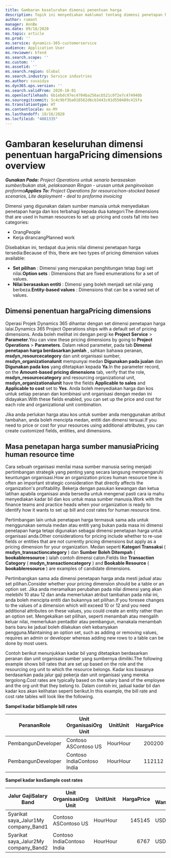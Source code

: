 ```yaml
---
title: Gambaran keseluruhan dimensi penentuan harga
description: Topik ini menyediakan maklumat tentang dimensi penetapan harga dalam Dynamics 365 Project Operations.
author: rumant
manager: AnnBe
ms.date: 09/18/2020
ms.topic: article
ms.prod: ''
ms.service: dynamics-365-customerservice
audience: Application User
ms.reviewer: kfend
ms.search.scope: ''
ms.custom: ''
ms.assetid: ''
ms.search.region: Global
ms.search.industry: Service industries
ms.author: suvaidya
ms.dyn365.ops.version: ''
ms.search.validFrom: 2020-10-01
ms.openlocfilehash: 6b1ebdc97ec4704ba256acb521c0f2e7c474940b
ms.sourcegitcommit: 5c4c9bf3ba018562d6cb3443c01d550489c415fa
ms.translationtype: HT
ms.contentlocale: ms-MY
ms.lasthandoff: 10/16/2020
ms.locfileid: "4081335"
---
```

# <a name="pricing-dimensions-overview"></a><span data-ttu-id="fb0ee-103">Gambaran keseluruhan dimensi penentuan harga</span><span class="sxs-lookup"><span data-stu-id="fb0ee-103">Pricing dimensions overview</span></span>

<span data-ttu-id="fb0ee-104">_**Gunakan Pada:** Project Operations untuk senario berasaskan sumber/bukan stok, pelaksanaan Ringan - urusan untuk penginvoisan proforma_</span><span class="sxs-lookup"><span data-stu-id="fb0ee-104">_**Applies To:** Project Operations for resource/non-stocked based scenarios, Lite deployment - deal to proforma invoicing_</span></span>

<span data-ttu-id="fb0ee-105">Dimensi yang digunakan dalam sumber manusia untuk menyediakan penetapan harga dan kos terbahagi kepada dua kategori:</span><span class="sxs-lookup"><span data-stu-id="fb0ee-105">The dimensions that are used in human resources to set up pricing and costs fall into two categories:</span></span>

- <span data-ttu-id="fb0ee-106">Orang</span><span class="sxs-lookup"><span data-stu-id="fb0ee-106">People</span></span>
- <span data-ttu-id="fb0ee-107">Kerja dirancang</span><span class="sxs-lookup"><span data-stu-id="fb0ee-107">Planned work</span></span>

<span data-ttu-id="fb0ee-108">Disebabkan ini, terdapat dua jenis nilai dimensi penetapan harga tersedia:</span><span class="sxs-lookup"><span data-stu-id="fb0ee-108">Because of this, there are two types of pricing dimension values available:</span></span>

- <span data-ttu-id="fb0ee-109">**Set pilihan** : Dimensi yang merupakan penghitungan tetap bagi set nilai.</span><span class="sxs-lookup"><span data-stu-id="fb0ee-109">**Option sets** : Dimensions that are fixed enumerations for a set of values.</span></span>
- <span data-ttu-id="fb0ee-110">**Nilai berasaskan entiti** : Dimensi yang boleh menjadi set nilai yang berbeza.</span><span class="sxs-lookup"><span data-stu-id="fb0ee-110">**Entity-based values** : Dimensions that can be a varied set of values.</span></span>

## <a name="pricing-dimensions"></a><span data-ttu-id="fb0ee-111">Dimensi penentuan harga</span><span class="sxs-lookup"><span data-stu-id="fb0ee-111">Pricing dimensions</span></span>

<span data-ttu-id="fb0ee-112">Operasi Projek Dynamics 365 dihantar dengan set dimensi penetapan harga lalai.</span><span class="sxs-lookup"><span data-stu-id="fb0ee-112">Dynamics 365 Project Operations ships with a default set of pricing dimensions.</span></span> <span data-ttu-id="fb0ee-113">Anda boleh melihat ini dengan pergi ke **Project Service** > **Parameter**.</span><span class="sxs-lookup"><span data-stu-id="fb0ee-113">You can view these pricing dimensions by going to **Project Operations** > **Parameters**.</span></span> <span data-ttu-id="fb0ee-114">Dalam rekod parameter, pada tab **Dimensi penetapan harga berdasarkan jumlah** , sahkan bahawa peranan, **msdyn_resourcecategory** dan unit organisasi sumber, **msdyn_organizationalunit** mempunyai medan **Digunakan pada jualan** dan **Digunakan pada kos** yang ditetapkan kepada **Ya**.</span><span class="sxs-lookup"><span data-stu-id="fb0ee-114">In the parameter record, on the **Amount-based pricing dimensions** tab, verify that the role, **msdyn_resourcecategory** and resourcing organizational unit, **msdyn_organizationalunit** have the fields **Applicable to sales** and **Applicable to cost** set to **Yes**.</span></span> <span data-ttu-id="fb0ee-115">Anda boleh menyediakan harga dan kos untuk setiap peranan dan kombinasi unit organisasi dengan medan ini didayakan.</span><span class="sxs-lookup"><span data-stu-id="fb0ee-115">With these fields enabled, you can set up the price and cost for each role and organizational unit combination.</span></span>

<span data-ttu-id="fb0ee-116">Jika anda perlukan harga atau kos untuk sumber anda menggunakan atribut tambahan, anda boleh mencipta medan, entiti dan dimensi tersuai.</span><span class="sxs-lookup"><span data-stu-id="fb0ee-116">If you need to price or cost for your resources using additional attributes, you can create customized fields, entities, and dimensions.</span></span>

## <a name="pricing-human-resource-time"></a><span data-ttu-id="fb0ee-117">Masa penetapan harga sumber manusia</span><span class="sxs-lookup"><span data-stu-id="fb0ee-117">Pricing human resource time</span></span>
<span data-ttu-id="fb0ee-118">Cara sebuah organisasi menilai masa sumber manusia sering menjadi pertimbangan strategik yang penting yang secara langsung mempengaruhi keuntungan organisasi.</span><span class="sxs-lookup"><span data-stu-id="fb0ee-118">How an organization prices human resource time is often an important strategic consideration that directly affects the organization's profitability.</span></span> <span data-ttu-id="fb0ee-119">Bekerja dengan pasukan kewangan dan ketua latihan apabila organisasi anda bersedia untuk mengenal pasti cara ia mahu menyediakan kadar bil dan kos untuk masa sumber manusia.</span><span class="sxs-lookup"><span data-stu-id="fb0ee-119">Work with the finance teams and practice heads when your organization is ready to identify how it wants to set up bill and cost rates for human resource time.</span></span>

<span data-ttu-id="fb0ee-120">Pertimbangan lain untuk penetapan harga termasuk sama ada untuk menggunakan semula medan atau entiti yang bukan pada masa ini dimensi penetapan harga tetapi digunakan sebagai dimensi penetapan harga untuk organisasi anda.</span><span class="sxs-lookup"><span data-stu-id="fb0ee-120">Other considerations for pricing include whether to re-use fields or entities that are not currently pricing dimensions but apply as a pricing dimension for your organization.</span></span> <span data-ttu-id="fb0ee-121">Medan seperti **Kategori Transaksi** ( **msdyn_transactioncategory** ) dan **Sumber Boleh Ditempah** ( **bookableresource** ) ialah contoh dimensi calon.</span><span class="sxs-lookup"><span data-stu-id="fb0ee-121">Fields like **Transaction Category** ( **msdyn_transactioncategory** ) and **Bookable Resource** ( **bookableresource** ) are examples of candidate dimensions.</span></span> 

<span data-ttu-id="fb0ee-122">Pertimbangkan sama ada dimensi penetapan harga anda mesti jadual atau set pilihan.</span><span class="sxs-lookup"><span data-stu-id="fb0ee-122">Consider whether your pricing dimension should be a table or an option set.</span></span> <span data-ttu-id="fb0ee-123">Jika anda meramalkan perubahan pada nilai dimensi yang akan melebihi 10 atau 12 dan anda memerlukan atribut tambahan pada nilai ini, anda boleh mencipta entiti dan bukannya set pilihan.</span><span class="sxs-lookup"><span data-stu-id="fb0ee-123">If you foresee changes to the values of a dimension which will exceed 10 or 12 and you need additional attributes on these values, you could create an entity rather than an option set.</span></span> <span data-ttu-id="fb0ee-124">Mengekalkan set pilihan, seperti menambah atau mengalih keluar nilai, memerlukan pentadbir atau pembangun, manakala menambah baris baru ke jadual boleh dilakukan oleh kebanyakan pengguna.</span><span class="sxs-lookup"><span data-stu-id="fb0ee-124">Maintaining an option set, such as adding or removing values, requires an admin or developer whereas adding new rows to a table can be done by most users.</span></span>

<span data-ttu-id="fb0ee-125">Contoh berikut menunjukkan kadar bil yang ditetapkan berdasarkan peranan dan unit organisasi sumber yang sumbernya dimiliki.</span><span class="sxs-lookup"><span data-stu-id="fb0ee-125">The following example shows bill rates that are set up based on the role and the resourcing org unit to which the resource belongs.</span></span> <span data-ttu-id="fb0ee-126">Kadar kos biasanya berdasarkan pada jalur gaji pekerja dan unit organisasi yang mereka tergolong.</span><span class="sxs-lookup"><span data-stu-id="fb0ee-126">Cost rates are typically based on the salary band of the employee and the org unit that they belong to.</span></span> <span data-ttu-id="fb0ee-127">Dalam contoh ini, jadual kadar bil dan kadar kos akan kelihatan seperti berikut.</span><span class="sxs-lookup"><span data-stu-id="fb0ee-127">In this example, the bill rate and cost rate tables will look like the following.</span></span>

<span data-ttu-id="fb0ee-128">**Sampel kadar bil**</span><span class="sxs-lookup"><span data-stu-id="fb0ee-128">**Sample bill rates**</span></span>

| <span data-ttu-id="fb0ee-129">Peranan</span><span class="sxs-lookup"><span data-stu-id="fb0ee-129">Role</span></span>        | <span data-ttu-id="fb0ee-130">Unit Organisasi</span><span class="sxs-lookup"><span data-stu-id="fb0ee-130">Org Unit</span></span>    |<span data-ttu-id="fb0ee-131">Unit</span><span class="sxs-lookup"><span data-stu-id="fb0ee-131">Unit</span></span>      |<span data-ttu-id="fb0ee-132">Harga</span><span class="sxs-lookup"><span data-stu-id="fb0ee-132">Price</span></span>      |<span data-ttu-id="fb0ee-133">Mata Wang</span><span class="sxs-lookup"><span data-stu-id="fb0ee-133">Currency</span></span>  |
| ------------|-------------|----------|----------:|----------|
| <span data-ttu-id="fb0ee-134">Pembangun</span><span class="sxs-lookup"><span data-stu-id="fb0ee-134">Developer</span></span>   | <span data-ttu-id="fb0ee-135">Contoso AS</span><span class="sxs-lookup"><span data-stu-id="fb0ee-135">Contoso US</span></span>  |<span data-ttu-id="fb0ee-136">Hour</span><span class="sxs-lookup"><span data-stu-id="fb0ee-136">Hour</span></span> | <span data-ttu-id="fb0ee-137">200</span><span class="sxs-lookup"><span data-stu-id="fb0ee-137">200</span></span>|<span data-ttu-id="fb0ee-138">USD</span><span class="sxs-lookup"><span data-stu-id="fb0ee-138">USD</span></span>     |
| <span data-ttu-id="fb0ee-139">Pembangun</span><span class="sxs-lookup"><span data-stu-id="fb0ee-139">Developer</span></span>   | <span data-ttu-id="fb0ee-140">Contoso India</span><span class="sxs-lookup"><span data-stu-id="fb0ee-140">Contoso India</span></span> |<span data-ttu-id="fb0ee-141">Hour</span><span class="sxs-lookup"><span data-stu-id="fb0ee-141">Hour</span></span>|   <span data-ttu-id="fb0ee-142">112</span><span class="sxs-lookup"><span data-stu-id="fb0ee-142">112</span></span>|<span data-ttu-id="fb0ee-143">USD</span><span class="sxs-lookup"><span data-stu-id="fb0ee-143">USD</span></span>     |


<span data-ttu-id="fb0ee-144">**Sampel kadar kos**</span><span class="sxs-lookup"><span data-stu-id="fb0ee-144">**Sample cost rates**</span></span>

| <span data-ttu-id="fb0ee-145">Jalur Gaji</span><span class="sxs-lookup"><span data-stu-id="fb0ee-145">Salary Band</span></span>     | <span data-ttu-id="fb0ee-146">Unit Organisasi</span><span class="sxs-lookup"><span data-stu-id="fb0ee-146">Org Unit</span></span>    |<span data-ttu-id="fb0ee-147">Unit</span><span class="sxs-lookup"><span data-stu-id="fb0ee-147">Unit</span></span>      |<span data-ttu-id="fb0ee-148">Harga</span><span class="sxs-lookup"><span data-stu-id="fb0ee-148">Price</span></span>      |<span data-ttu-id="fb0ee-149">Mata Wang</span><span class="sxs-lookup"><span data-stu-id="fb0ee-149">Currency</span></span>  |
| ----------------|-------------|----------|----------:|----------|
| <span data-ttu-id="fb0ee-150">Syarikat saya_Jalur1</span><span class="sxs-lookup"><span data-stu-id="fb0ee-150">My company_Band1</span></span> | <span data-ttu-id="fb0ee-151">Contoso AS</span><span class="sxs-lookup"><span data-stu-id="fb0ee-151">Contoso US</span></span>  |<span data-ttu-id="fb0ee-152">Hour</span><span class="sxs-lookup"><span data-stu-id="fb0ee-152">Hour</span></span> | <span data-ttu-id="fb0ee-153">145</span><span class="sxs-lookup"><span data-stu-id="fb0ee-153">145</span></span>|<span data-ttu-id="fb0ee-154">USD</span><span class="sxs-lookup"><span data-stu-id="fb0ee-154">USD</span></span>     |
| <span data-ttu-id="fb0ee-155">Syarikat saya_Jalur2</span><span class="sxs-lookup"><span data-stu-id="fb0ee-155">My company_Band2</span></span> | <span data-ttu-id="fb0ee-156">Contoso India</span><span class="sxs-lookup"><span data-stu-id="fb0ee-156">Contoso India</span></span> |<span data-ttu-id="fb0ee-157">Hour</span><span class="sxs-lookup"><span data-stu-id="fb0ee-157">Hour</span></span>|   <span data-ttu-id="fb0ee-158">67</span><span class="sxs-lookup"><span data-stu-id="fb0ee-158">67</span></span>|<span data-ttu-id="fb0ee-159">USD</span><span class="sxs-lookup"><span data-stu-id="fb0ee-159">USD</span></span>     |
